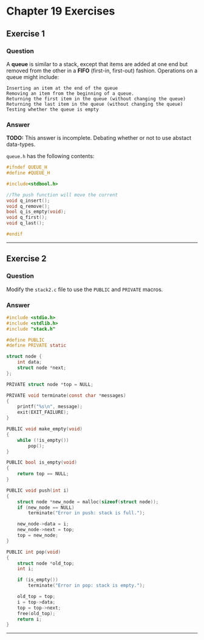 # Chapter 19 Exercises #

## Exercise 1 ##

### **Question** ##

A **queue** is similar to a stack, except that items are added at one end but removed from the other in a **FIFO** (first-in, first-out) fashion. Operations on a queue might include:

```
Inserting an item at the end of the queue
Removing an item from the beginning of a queue.
Returning the first item in the queue (without changing the queue)
Returning the last item in the queue (without changing the queue)
Testing whether the queue is empty
```

### **Answer**  ###

**TODO:** This answer is incomplete. Debating whether or not to use abstact data-types.

`queue.h` has the following contents:

```C
#ifndef QUEUE_H
#define #QUEUE_H

#include<stdbool.h>

//The push function will move the current
void q_insert();
void q_remove();
bool q_is_empty(void);
void q_first();
void q_last();

#endif
```

---

## Exercise 2 ##

### **Question** ##

Modify the `stack2.c` file to use the `PUBLIC` and `PRIVATE` macros.

### **Answer**  ###

```C
#include <stdio.h>
#include <stdlib.h>
#include "stack.h"

#define PUBLIC
#define PRIVATE static

struct node {
    int data;
    struct node *next;
};

PRIVATE struct node *top = NULL;

PRIVATE void terminate(const char *messages)
{
    printf("%s\n", message);
    exit(EXIT_FAILURE);
}

PUBLIC void make_empty(void)
{
    while (!is_empty())
        pop();
}

PUBLIC bool is_empty(void)
{
    return top == NULL;
}

PUBLIC void push(int i) 
{
    struct node *new_node = malloc(sizeof(struct node));
    if (new_node == NULL)
        terminate("Error in push: stack is full.");

    new_node->data = i;
    new_node->next = top;
    top = new_node; 
}

PUBLIC int pop(void)
{
    struct node *old_top;
    int i;

    if (is_empty())
        terminate("Error in pop: stack is empty.");

    old_top = top;
    i = top->data;
    top = top->next;
    free(old_top);
    return i;
}
```

---